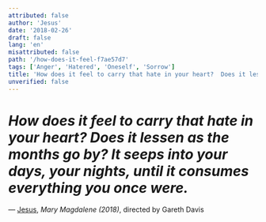 ```yaml
---
attributed: false
author: 'Jesus'
date: '2018-02-26'
draft: false
lang: 'en'
misattributed: false
path: '/how-does-it-feel-f7ae57d7'
tags: ['Anger', 'Hatered', 'Oneself', 'Sorrow']
title: 'How does it feel to carry that hate in your heart?  Does it lessen as the months go by?  It seeps into your days, your nights, until it consumes everything you once were.'
unverified: false
---
```


# *How does it feel to carry that hate in your heart?  Does it lessen as the months go by?  It seeps into your days, your nights, until it consumes everything you once were.*

&mdash; [Jesus](/authors/Jesus), <cite><em>Mary Magdalene (2018)</em></cite>, directed by Gareth Davis